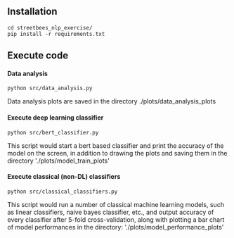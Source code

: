 ## Installation

```shell
cd streetbees_nlp_exercise/
pip install -r requirements.txt
```



## Execute code

#### Data analysis

```shell
python src/data_analysis.py
```

Data analysis plots are saved in the directory  ./plots/data_analysis_plots 

#### Execute deep learning classifier

```shell
python src/bert_classifier.py 
```

This script would start a bert based classifier and print the accuracy of the model on the screen, in addition to drawing the plots and saving them in the directory './plots/model_train_plots'

#### Execute classical (non-DL) classifiers

```
python src/classical_classifiers.py
```

This script would run a number of classical machine learning models, such as linear classifiers, naive bayes classifier, etc., and output accuracy of every classifier after 5-fold cross-validation, along with plotting a bar chart of model performances in the directory: './plots/model_performance_plots'



